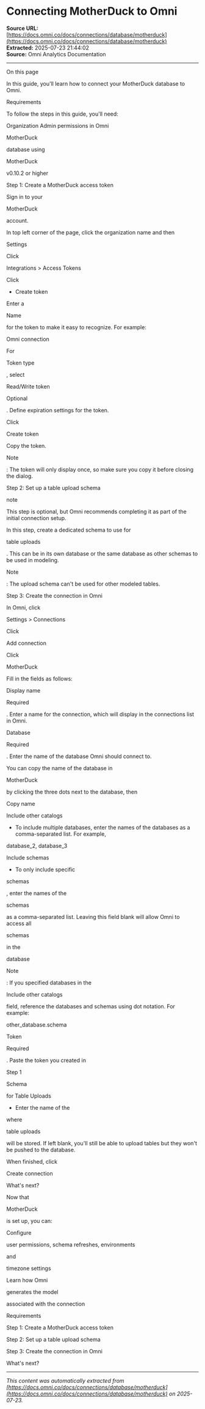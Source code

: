 # Connecting MotherDuck to Omni

**Source URL:** [https://docs.omni.co/docs/connections/database/motherduck](https://docs.omni.co/docs/connections/database/motherduck)  
**Extracted:** 2025-07-23 21:44:02  
**Source:** Omni Analytics Documentation

---

On this page

In this guide, you'll learn how to connect your MotherDuck database to Omni.

Requirements

To follow the steps in this guide, you'll need:

Organization Admin permissions in Omni

MotherDuck

database using

MotherDuck

v0.10.2 or higher

Step 1: Create a MotherDuck access token

Sign in to your

MotherDuck

account.

In top left corner of the page, click the organization name and then

Settings

Click

Integrations > Access Tokens

Click

+ Create token

Enter a

Name

for the token to make it easy to recognize. For example:

Omni connection

For

Token type

, select

Read/Write token

Optional

. Define expiration settings for the token.

Click

Create token

Copy the token.

Note

: The token will only display once, so make sure you copy it before closing the dialog.

Step 2: Set up a table upload schema

note

This step is optional, but Omni recommends completing it as part of the initial connection setup.

In this step, create a dedicated schema to use for

table uploads

. This can be in its own database or the same database as other schemas to be used in modeling.

Note

: The upload schema can't be used for other modeled tables.

Step 3: Create the connection in Omni

In Omni, click

Settings > Connections

Click

Add connection

Click

MotherDuck

Fill in the fields as follows:

Display name

Required

. Enter a name for the connection, which will display in the connections list in Omni.

Database

Required

. Enter the name of the database Omni should connect to.

You can copy the name of the database in

MotherDuck

by clicking the three dots next to the database, then

Copy name

Include other catalogs

- To include multiple databases, enter the names of the databases as a comma-separated list. For example,

database_2, database_3

Include schemas

- To only include specific

schemas

, enter the names of the

schemas

as a comma-separated list. Leaving this field blank will allow Omni to access all

schemas

in the

database

Note

: If you specified databases in the

Include other catalogs

field, reference the databases and schemas using dot notation. For example:

other_database.schema

Token

Required

. Paste the token you created in

Step 1

Schema

for Table Uploads

- Enter the name of the

where

table uploads

will be stored. If left blank, you'll still be able to upload tables but they won't be pushed to the database.

When finished, click

Create connection

What's next?

Now that

MotherDuck

is set up, you can:

Configure

user permissions, schema refreshes, environments

and

timezone settings

Learn how Omni

generates the model

associated with the connection

Requirements

Step 1: Create a MotherDuck access token

Step 2: Set up a table upload schema

Step 3: Create the connection in Omni

What's next?

---

*This content was automatically extracted from [https://docs.omni.co/docs/connections/database/motherduck](https://docs.omni.co/docs/connections/database/motherduck) on 2025-07-23.*
